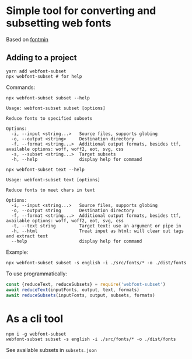 # Simple tool for converting and subsetting web fonts
Based on [fontmin](https://www.npmjs.com/package/fontmin)

## Adding to a project
```shell
yarn add webfont-subset
npx webfont-subset # for help
```
Commands:
```shell
npx webfont-subset subset --help

Usage: webfont-subset subset [options]

Reduce fonts to specified subsets

Options:
  -i, --input <string...>   Source files, supports globing
  -o, --output <string>     Destination directory
  -f, --format <string...>  Additional output formats, besides ttf, available options: woff, woff2, eot, svg, css
  -s, --subset <string...>  Target subsets
  -h, --help                display help for command
```
```shell
npx webfont-subset text --help

Usage: webfont-subset text [options]

Reduce fonts to meet chars in text

Options:
  -i, --input <string...>   Source files, supports globing
  -o, --output string       Destination directory
  -f, --format <string...>  Additional output formats, besides ttf, available options: woff, woff2, eot, svg, css
  -t, --text string         Target text: use an argument or pipe in
  -h, --html                Treat input as html: will clear out tags and extract text
  --help                    display help for command
```
Example:
```shell
npx webfont-subset subset -s english -i ./src/fonts/* -o ./dist/fonts
```
To use programmatically:
```js
const {reduceText, reduceSubsets} = require('webfont-subset')
await reduceText(inputFonts, output, text, formats)
await reduceSubsets(inputFonts, output, subsets, formats)
```

# As a cli tool
```shell
npm i -g webfont-subset
webfont-subset subset -s english -i ./src/fonts/* -o ./dist/fonts
```

See available subsets in  `subsets.json`
